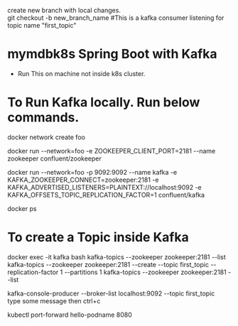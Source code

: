 create new branch with local changes.<br>
git checkout -b new_branch_name
#This is a kafka consumer listening  for topic name "first_topic"
# mymdbk8s Spring Boot with Kafka
* Run This on machine not inside k8s cluster.

# To Run Kafka locally. Run below commands.
docker network create foo

docker run --network=foo -e ZOOKEEPER_CLIENT_PORT=2181 --name zookeeper confluent/zookeeper

docker run --network=foo -p 9092:9092 --name kafka  -e KAFKA_ZOOKEEPER_CONNECT=zookeeper:2181 -e KAFKA_ADVERTISED_LISTENERS=PLAINTEXT://localhost:9092 -e KAFKA_OFFSETS_TOPIC_REPLICATION_FACTOR=1  confluent/kafka

docker ps

# To create a Topic inside Kafka
docker exec -it kafka bash
kafka-topics --zookeeper zookeeper:2181 --list
kafka-topics --zookeeper zookeeper:2181 --create --topic first_topic --replication-factor 1 --partitions 1
kafka-topics --zookeeper zookeeper:2181 --list

kafka-console-producer --broker-list localhost:9092 --topic first_topic<br>
type some message then ctrl+c



kubectl port-forward hello-podname 8080